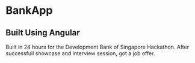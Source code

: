 # BankApp

## Built Using Angular
Built in 24 hours for the Development Bank of Singapore Hackathon. After successfull showcase and interview session, got a job offer.
